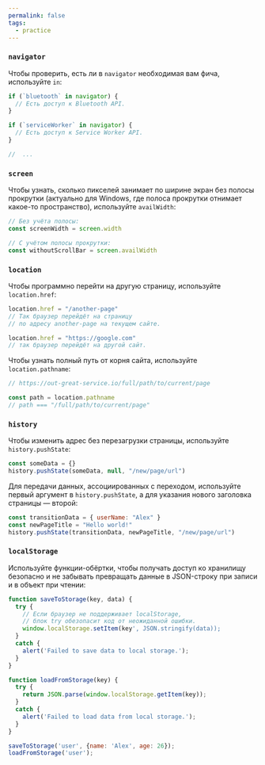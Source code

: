 ```yaml
---
permalink: false
tags:
  - practice
---
```

### `navigator`

Чтобы проверить, есть ли в `navigator` необходимая вам фича, используйте `in`:

```js
if (`bluetooth` in navigator) {
  // Есть доступ к Bluetooth API.
}

if (`serviceWorker` in navigator) {
  // Есть доступ к Service Worker API.
}

//  ...
```

### `screen`

Чтобы узнать, сколько пикселей занимает по ширине экран без полосы прокрутки (актуально для Windows, где полоса прокрутки отнимает какое-то пространство), используйте `availWidth`:

```js
// Без учёта полосы:
const screenWidth = screen.width

// С учётом полосы прокрутки:
const withoutScrollBar = screen.availWidth
```

### `location`

Чтобы программно перейти на другую страницу, используйте `location.href`:

```js
location.href = "/another-page"
// Так браузер перейдёт на страницу
// по адресу another-page на текущем сайте.

location.href = "https://google.com"
// так браузер перейдёт на другой сайт.
```

Чтобы узнать полный путь от корня сайта, используйте `location.pathname`:

```js
// https://out-great-service.io/full/path/to/current/page

const path = location.pathname
// path === "/full/path/to/current/page"
```

### `history`

Чтобы изменить адрес без перезагрузки страницы, используйте `history.pushState`:

```js
const someData = {}
history.pushState(someData, null, "/new/page/url")
```

Для передачи данных, ассоциированных с переходом, используйте первый аргумент в `history.pushState`, а для указания нового заголовка страницы — второй:

```js
const transitionData = { userName: "Alex" }
const newPageTitle = "Hello world!"
history.pushState(transitionData, newPageTitle, "/new/page/url")
```

### `localStorage`

Используйте функции-обёртки, чтобы получать доступ ко хранилищу безопасно и не забывать превращать данные в JSON-строку при записи и в объект при чтении:

```js
function saveToStorage(key, data) {
  try {
    // Если браузер не поддерживает localStorage,
    // блок try обезопасит код от неожиданной ошибки.
    window.localStorage.setItem(key', JSON.stringify(data));
  }
  catch {
    alert('Failed to save data to local storage.');
  }
}

function loadFromStorage(key) {
  try {
    return JSON.parse(window.localStorage.getItem(key));
  }
  catch {
    alert('Failed to load data from local storage.');
  }
}

saveToStorage('user', {name: 'Alex', age: 26});
loadFromStorage('user');
```
